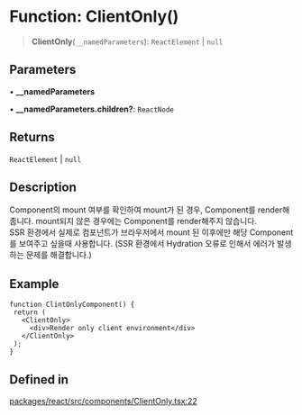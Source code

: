 # Function: ClientOnly()

> **ClientOnly**(`__namedParameters`): `ReactElement` \| `null`

## Parameters

• **\_\_namedParameters**

• **\_\_namedParameters.children?**: `ReactNode`

## Returns

`ReactElement` \| `null`

## Description

Component의 mount 여부를 확인하여 mount가 된 경우, Component를 render해줍니다.
mount되지 않은 경우에는 Component를 render해주지 않습니다. <br />
SSR 환경에서 실제로 컴포넌트가 브라우저에서 mount 된 이후에만 해당 Component를 보여주고 싶을때 사용합니다.
(SSR 환경에서 Hydration 오류로 인해서 에러가 발생하는 문제를 해결합니다.)

## Example

```tsx
function ClintOnlyComponent() {
 return (
   <ClientOnly>
     <div>Render only client environment</div>
   </ClientOnly>
 );
}
```

## Defined in

[packages/react/src/components/ClientOnly.tsx:22](https://github.com/mbti-nf-team/frontend-libraries/blob/08b9d43288f72c3d793bb8f598c64f689d769c2e/packages/react/src/components/ClientOnly.tsx#L22)
